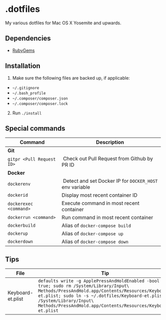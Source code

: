 # .dotfiles

My various dotfiles for Mac OS X Yosemite and upwards.

## Dependencies

- [RubyGems](https://rubygems.org/pages/download)

## Installation

1. Make sure the following files are backed up, if applicable:
  - `~/.gitignore`
  - `~/.bash_profile`
  - `~/.composer/composer.json`
  - `~/.composer/composer.lock`
2. Run `./install`

## Special commands

| Command | Description |
|---------|-----|
| __Git__ | |
| `gitpr <Pull Request ID>` | Check out Pull Request from Github by PR ID |
| __Docker__ | |
| `dockerenv` | Detect and set Docker IP for `DOCKER_HOST` env variable |
| `dockerid` | Display most recent container ID | 
| `dockerexec <command>` | Execute command in most recent container |
| `dockerrun <command>` | Run command in most recent container |
| `dockerbuild` | Alias of `docker-compose build` |
| `dockerup` | Alias of `docker-compose up` |
| `dockerdown` | Alias of `docker-compose down` |

## Tips

| File | Tip |
|---------|-----|
| Keyboard-et.plist | `defaults write -g ApplePressAndHoldEnabled -bool true; sudo rm /System/Library/Input\ Methods/PressAndHold.app/Contents/Resources/Keyboard-et.plist; sudo ln -s ~/.dotfiles/Keyboard-et.plist /System/Library/Input\ Methods/PressAndHold.app/Contents/Resources/Keyboard-et.plist` |